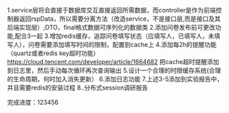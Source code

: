 1.service层将会直接于数据库交互直接返回所需数据，而controller是作为前端控制器返回rspData，所以需要分离方法（改造service，不是接口层,而是接口及其后端实现层）;DTO，final格式数据可序列化的数据类
2.添加问卷发布前可更改功能,配合3一起
3.增加redis缓存，追踪问卷填写状态（应填写人，已填写人，未填写人），问卷需要添加填写时间的限制，配置到cache上
4.添加每2h的提醒功能（quartz或者redis key超时功能） https://cloud.tencent.com/developer/article/1664682
    把cache超时提醒添加到日志里，然后手动每次循环再次查询输出
5.设计一个合理的时限缓存系统(合理的生命周期，何时加入消失更新）
6.添加日志功能
7.上述3-5添加到实验报告中，并且需要redis的安装过程
8..分布式session调研报告

完成进度：123456